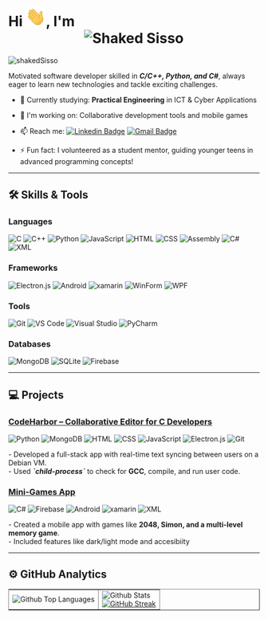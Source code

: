 <h1> Hi <img src="https://raw.githubusercontent.com/ABSphreak/ABSphreak/master/gifs/Hi.gif" width="40px" />, I'm <br/>
<div align="center"><img src="https://images.cooltext.com/5710933.png" width="426" height="106" alt="Shaked Sisso" /> </div></h1>
<p align="left"> <img src="https://komarev.com/ghpvc/?username=shakedSisso" alt="shakedSisso" /> </p>
Motivated software developer skilled in <b><i>C/C++, Python, and C#</i></b>, always eager to learn new technologies and tackle exciting challenges.

- 🌱 Currently studying: **Practical Engineering** in ICT & Cyber Applications
- 🔭 I'm working on: Collaborative development tools and mobile games
- 📫 Reach me: [![Linkedin Badge](https://img.shields.io/badge/-shakedsisso-blue?style=flat-square&logo=Linkedin&logoColor=white&link=https://www.linkedin.com/in/shakedsisso/)](https://www.linkedin.com/in/shakedsisso/)
[![Gmail Badge](https://img.shields.io/badge/-sisso1011@gmail.com-c14438?style=flat-square&logo=Gmail&logoColor=white&link=mailto:sisso1011@gmail.com)](mailto:sisso1011@gmail.com)

- ⚡ Fun fact: I volunteered as a student mentor, guiding younger teens in advanced programming concepts!

---

## 🛠️ Skills & Tools

  ### Languages
<p>
  <img src="https://skillicons.dev/icons?i=c" width="40" height="40" alt="C" />
  <img src="https://skillicons.dev/icons?i=cpp" width="40" height="40" alt="C++" />
  <img src="https://skillicons.dev/icons?i=python" width="40" height="40" alt="Python" />
  <img src="https://skillicons.dev/icons?i=javascript" width="40" height="40" alt="JavaScript" />
  <img src="https://skillicons.dev/icons?i=html" width="40" height="40" alt="HTML" />
  <img src="https://skillicons.dev/icons?i=css" width="40" height="40" alt="CSS" />
  <img src="https://assets.exercism.io/tracks/x86-64-assembly-hex-turquoise.png" width="40" height="45" alt="Assembly" />
  <img src="https://skillicons.dev/icons?i=cs" width="40" height="40" alt="C#" />
  <img src="https://cdn.jsdelivr.net/gh/devicons/devicon@latest/icons/xml/xml-original.svg" width="40" height="40" alt="XML" />
</p>

### Frameworks
<p>
  <img src="https://skillicons.dev/icons?i=electron" width="40" height="40" alt="Electron.js" />
  <img src="https://cdn.jsdelivr.net/gh/devicons/devicon@latest/icons/android/android-plain.svg" width="30" height="30" alt="Android"/>
  <img src="https://cdn.jsdelivr.net/gh/devicons/devicon@latest/icons/xamarin/xamarin-original.svg" width="30" height="30" alt="xamarin"/>
  <img src="https://bluemarkacademy.com/wp-content/uploads/2020/12/winform-logo.jpg" width="35" height="35" alt="WinForm" />
  <img src="https://encrypted-tbn0.gstatic.com/images?q=tbn:ANd9GcTx7hGZcjZnCLYVEK68c3_kLFo5R079h94Mq-vsF8bfcmr7eUyqOubuAX__dXZr-Gkz-V0&usqp=CAU" width="35" height="35" alt="WPF" />
</p>

### Tools
<p>
  <img src="https://skillicons.dev/icons?i=git" width="40" height="40" alt="Git" />
  <img src="https://skillicons.dev/icons?i=vscode" width="40" height="40" alt="VS Code" />
  <img src="https://skillicons.dev/icons?i=visualstudio" width="40" height="40" alt="Visual Studio" />
  <img src="https://skillicons.dev/icons?i=pycharm" width="40" height="40" alt="PyCharm" />
</p>

### Databases
<p>
  <img src="https://skillicons.dev/icons?i=mongodb" width="40" height="40" alt="MongoDB" />
  <img src="https://skillicons.dev/icons?i=sqlite" width="40" height="40" alt="SQLite" />
  <img src="https://skillicons.dev/icons?i=firebase" width="40" height="40" alt="Firebase" />
</p>


---

## 💻 Projects

### [CodeHarbor – Collaborative Editor for C Developers](https://github.com/shakedSisso/CodeHarbor)
<p align="left">
  <img src="https://skillicons.dev/icons?i=python" width="30" height="30" alt="Python"/>
  <img src="https://skillicons.dev/icons?i=mongodb" width="30" height="30" alt="MongoDB"/>
  <img src="https://skillicons.dev/icons?i=html" width="30" height="30" alt="HTML"/>
  <img src="https://skillicons.dev/icons?i=css" width="30" height="30" alt="CSS"/>
  <img src="https://skillicons.dev/icons?i=js" width="30" height="30" alt="JavaScript"/>
  <img src="https://skillicons.dev/icons?i=electron" width="30" height="30" alt="Electron.js"/>
  <img src="https://skillicons.dev/icons?i=git" width="30" height="30" alt="Git"/>
</p>
- Developed a full-stack app with real-time text syncing between users on a Debian VM.<br/>
- Used <b><i>`child-process`</i></b> to check for <b>GCC</b>, compile, and run user code.

### [Mini-Games App](https://github.com/shakedSisso/Mini-Games)
<p align="left">
  <img src="https://skillicons.dev/icons?i=cs" width="30" height="30" alt="C#"/>
  <img src="https://skillicons.dev/icons?i=firebase" width="30" height="30" alt="Firebase"/>
  <img src="https://cdn.jsdelivr.net/gh/devicons/devicon@latest/icons/android/android-plain.svg" width="30" height="30" alt="Android"/>
  <img src="https://cdn.jsdelivr.net/gh/devicons/devicon@latest/icons/xamarin/xamarin-original.svg" width="30" height="30" alt="xamarin"/>
  <img src="https://cdn.jsdelivr.net/gh/devicons/devicon@latest/icons/xml/xml-original.svg" width="40" height="40" alt="XML" />
</p>
- Created a mobile app with games like <b>2048, Simon, and a multi-level memory game</b>.<br/>
- Included features like dark/light mode and accesibiity

---

## ⚙️ GitHub Analytics
<div align="center">
  <table border="none">
    <tr>
      <td style="border: none;">
        <img src="https://github-readme-stats.vercel.app/api/top-langs?username=shakedSisso&show_icons=true&theme=dracula&locale=en&layout=pie&size_weight=0.5&count_weight=0.5" alt="Github Top Languages" />
      </td>
      <td>
        <img width="495px" src="https://github-readme-stats.vercel.app/api?username=shakedSisso&show_icons=true&theme=dracula&count_private=true&hide_title=true&hide=contribs" alt="Github Stats" />
        <br/>
        <a href="https://git.io/streak-stats"><img src="https://github-readme-streak-stats.herokuapp.com?user=shakedSisso&theme=dracula" alt="GitHub Streak" /></a>
      </td>
    </tr>
  </table>
</div>

